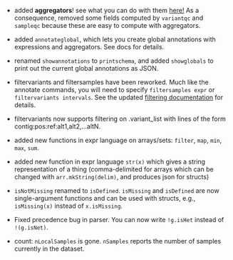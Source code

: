 
 - added **aggregators**!  see what you can do with them [here!](docs/HailExpressionLanguage.md)  As a consequence, removed some fields computed by `variantqc` and `sampleqc` because these are easy to compute with aggregators.

 - added `annotateglobal`, which lets you create global annotations with expressions and aggregators.  See docs for details.
 
 - renamed `showannotations` to `printschema`, and added `showglobals` to print out the current global annotations as JSON.

 - filtervariants and filtersamples have been reworked. Much like the annotate commands, you will need to specify `filtersamples expr` or `filtervariants intervals`. See the updated [filtering documentation](https://github.com/broadinstitute/hail/blob/master/docs/Filtering.md) for details.

 - filtervariants now supports filtering on .variant_list with lines
   of the form contig:pos:ref:alt1,alt2,...altN.
   
 - added new functions in expr language on arrays/sets: `filter`, `map`, `min`, `max`, `sum`.
 
 - added new function in expr language `str(x)` which gives a string representation of a thing (comma-delimited for arrays which can be changed with `arr.mkString(delim)`, and produces json for structs)  

 - `isNotMissing` renamed to `isDefined`.  `isMissing` and
   `isDefined` are now single-argument functions and can be used
   with structs, e.g., `isMissing(x)` instead of `x.isMissing`.

 - Fixed precedence bug in parser.  You can now write `!g.isHet`
   instead of `!(g.isNet)`.

 - count: `nLocalSamples` is gone.  `nSamples` reports the number of
   samples currently in the dataset.
